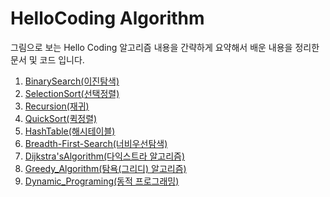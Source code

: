 # HelloCoding Algorithm

그림으로 보는 Hello Coding 알고리즘 내용을 간략하게 요약해서 배운 내용을 정리한 문서 및 코드 입니다.

1. [BinarySearch(이진탐색)](https://github.com/JungSeongCheol/TIL/tree/master/Algorithm/HelloCodingAlgorithm/BinarySearch "BinarySearch(이진탐색)")
2. [SelectionSort(선택정렬)](https://github.com/JungSeongCheol/TIL/tree/master/Algorithm/HelloCodingAlgorithm/SelectionSort "SelectionSort(선택정렬)")
3. [Recursion(재귀)](https://github.com/JungSeongCheol/TIL/tree/master/Algorithm/HelloCodingAlgorithm/Recursion "Recursion(재귀)")
4. [QuickSort(퀵정렬)](https://github.com/JungSeongCheol/TIL/tree/master/Algorithm/HelloCodingAlgorithm/QuickSort "QuickSort(퀵정렬)")
5. [HashTable(해시테이블)](https://github.com/JungSeongCheol/TIL/tree/master/Algorithm/HelloCodingAlgorithm/HashTable "HashTable(해시테이블)")
6. [Breadth-First-Search(너비우선탐색)](https://github.com/JungSeongCheol/TIL/tree/master/Algorithm/HelloCodingAlgorithm/Breadth-First-Search "Breadth-First-Search(너비우선탐색)")
7. [Dijkstra'sAlgorithm(다익스트라 알고리즘)](https://github.com/JungSeongCheol/TIL/tree/master/Algorithm/HelloCodingAlgorithm/Dijkstra'sAlgorithm "Dijkstra'sAlgorithm(다익스트라 알고리즘)")
8. [Greedy_Algorithm(탐욕(그리디) 알고리즘)](https://github.com/JungSeongCheol/TIL/tree/master/Algorithm/HelloCodingAlgorithm/Greedy_Algorithm "Greedy_Algorithm(다익스트라 알고리즘)")
9. [Dynamic_Programing(동적 프로그래밍)](https://github.com/JungSeongCheol/TIL/tree/master/Algorithm/HelloCodingAlgorithm/Dynamic_Programing "Dynamic_Programing(동적 프로그래밍)")
